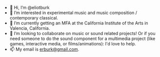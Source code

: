 - 👋 Hi, I’m @eliotburk
- 👀 I’m interested in experimental music and music composition / contemporary classical.
- 🌱 I’m currently getting an MFA at the California Institute of the Arts in Valencia, California.
- 💞️ I’m looking to collaborate on music or sound related projects! Or if you need someone to do the sound component for a multimedia project (like games, interactive media, or films/animations): I'd love to help.
- 📫 My email is erburk@gmail.com.
